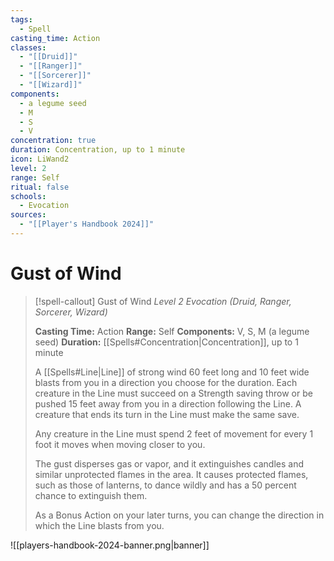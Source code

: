 ```yaml
---
tags:
  - Spell
casting_time: Action
classes:
  - "[[Druid]]"
  - "[[Ranger]]"
  - "[[Sorcerer]]"
  - "[[Wizard]]"
components:
  - a legume seed
  - M
  - S
  - V
concentration: true
duration: Concentration, up to 1 minute
icon: LiWand2
level: 2
range: Self
ritual: false
schools:
  - Evocation
sources:
  - "[[Player's Handbook 2024]]"
---
```


# Gust of Wind

>[!spell-callout] Gust of Wind
>_Level 2 Evocation (Druid, Ranger, Sorcerer, Wizard)_
>
>**Casting Time:** Action
>**Range:** Self
>**Components:** V, S, M (a legume seed)
>**Duration:** [[Spells#Concentration\|Concentration]], up to 1 minute
>
>A [[Spells#Line\|Line]] of strong wind 60 feet long and 10 feet wide blasts from you in a direction you choose for the duration. Each creature in the Line must succeed on a Strength saving throw or be pushed 15 feet away from you in a direction following the Line. A creature that ends its turn in the Line must make the same save.
>
>Any creature in the Line must spend 2 feet of movement for every 1 foot it moves when moving closer to you.
>
>The gust disperses gas or vapor, and it extinguishes candles and similar unprotected flames in the area. It causes protected flames, such as those of lanterns, to dance wildly and has a 50 percent chance to extinguish them.
>
>As a Bonus Action on your later turns, you can change the direction in which the Line blasts from you.


![[players-handbook-2024-banner.png|banner]]
